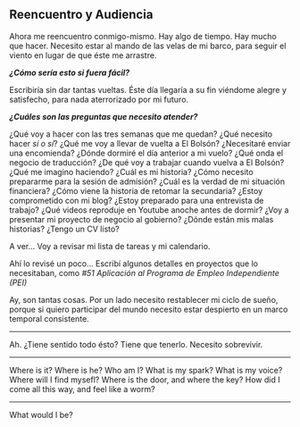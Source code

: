 ## Reencuentro y Audiencia
Ahora me reencuentro conmigo-mismo. Hay algo de tiempo. Hay mucho que hacer. Necesito estar al mando de las velas de mi barco, para seguir el viento en lugar de que éste me arrastre.

***¿Cómo sería esto si fuera fácil?***

Escribiría sin dar tantas vueltas.  Éste día llegaría a su fin viéndome alegre y satisfecho, para nada aterrorizado por mi futuro.

***¿Cuáles son las preguntas que necesito atender?***

¿Qué voy a hacer con las tres semanas que me quedan? ¿Qué necesito hacer *sí o sí*?  ¿Qué me voy a llevar de vuelta a El Bolsón? ¿Necesitaré enviar una encomienda? ¿Dónde dormiré el día anterior a mi vuelo? ¿Qué onda el negocio de traducción? ¿De qué voy a trabajar cuando vuelva a El Bolsón? ¿Qué me imagino haciendo? ¿Cuál es mi historia? ¿Cómo necesito prepararme para la sesión de admisión? ¿Cuál es la verdad de mi situación financiera? ¿Cómo viene la historia de retomar la secundaria? ¿Estoy comprometido con mi blog? ¿Estoy preparado para una entrevista de trabajo? ¿Qué videos reproduje en Youtube anoche antes de dormir? ¿Voy a presentar mi proyecto de negocio al gobierno? ¿Dónde están mis malas historias? ¿Tengo un CV listo?

A ver... Voy a revisar mi lista de tareas y mi calendario.

Ahí lo revisé un poco... Escribí algunos detalles en proyectos que lo necesitaban, como *#51 Aplicación al Programa de Empleo Independiente (PEI)*

Ay, son tantas cosas. Por un lado necesito restablecer mi ciclo de sueño, porque si quiero participar del mundo necesito estar despierto en un marco temporal consistente.

---
Ah. ¿Tiene sentido todo ésto? Tiene que tenerlo. Necesito sobrevivir.

---
Where is it? Where is he? Who am I? What is my spark? What is my voice? Where will I find mysefl? Where is the door, and where the key? How did I come all this way, and feel like a worm?

---
What would I be?